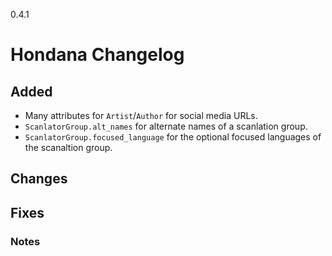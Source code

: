 0.4.1

# Hondana Changelog

## Added
- Many attributes for `Artist`/`Author` for social media URLs.
- `ScanlatorGroup.alt_names` for alternate names of a scanlation group.
- `ScanlatorGroup.focused_language` for the optional focused languages of the scanaltion group.

## Changes

## Fixes

### Notes
